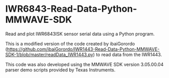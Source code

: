 # IWR6843-Read-Data-Python-MMWAVE-SDK
Read and plot IWR6843ISK sensor serial data using a Python program.

This is a modified version of the code created by ibaiGorordo (https://github.com/ibaiGorordo/IWR1443-Read-Data-Python-MMWAVE-SDK-1/blob/master/readData_IWR1443.py) to read data from the IWR1443. 

This code was also developed using the MMWAVE SDK version 3.05.00.04 parser demo scripts provided by Texas Instruments.


